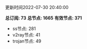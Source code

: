 更新时间2022-07-30 20:40:00

**总订阅: 73**
**总节点: 1665**
**有效节点: 371**
- ss节点: 281
- v2ray节点: 41
- trojan节点: 49
